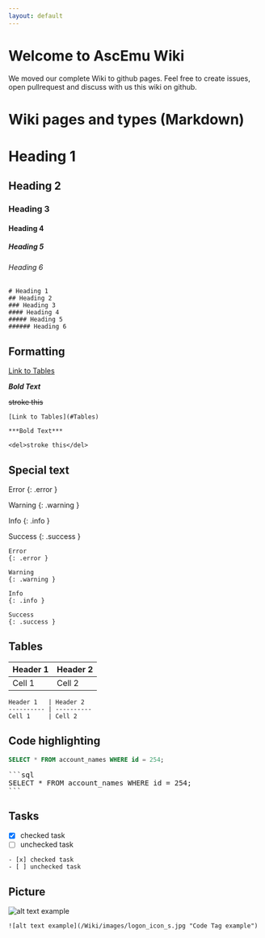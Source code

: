 ```yaml
---
layout: default
---
```

# Welcome to AscEmu Wiki
We moved our complete Wiki to github pages. Feel free to create issues, open pullrequest and discuss with us this wiki on github.


# Wiki pages and types (Markdown)

# Heading 1
## Heading 2
### Heading 3
#### Heading 4
##### Heading 5
###### Heading 6

```
# Heading 1
## Heading 2
### Heading 3
#### Heading 4
##### Heading 5
###### Heading 6
```

## Formatting

[Link to Tables](#Tables)

***Bold Text***

<del>stroke this</del>

```
[Link to Tables](#Tables)

***Bold Text***

<del>stroke this</del>
```


## Special text
Error
{: .error }

Warning
{: .warning }

Info
{: .info }

Success
{: .success }

```
Error
{: .error }

Warning
{: .warning }

Info
{: .info }

Success
{: .success }
```

## Tables

Header 1   | Header 2
---------- | ---------- 
Cell 1     | Cell 2


```
Header 1   | Header 2
---------- | ---------- 
Cell 1     | Cell 2
```

## Code highlighting

```sql
SELECT * FROM account_names WHERE id = 254;
```

<pre>
```sql
SELECT * FROM account_names WHERE id = 254;
```
</pre>


## Tasks

- [x] checked task
- [ ] unchecked task

```
- [x] checked task
- [ ] unchecked task
```


## Picture 

![alt text example](/Wiki/images/logon_icon_s.jpg "Code Tag example")

```
![alt text example](/Wiki/images/logon_icon_s.jpg "Code Tag example")
```

